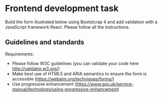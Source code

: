 # Frontend development task

Build the form illustrated below using Bootstcrap 4 and add validation with a JavaScript framework React. Please follow all the instructions.

## Guidelines and standards
Requirements:

* Please follow W3C guidelines (you can validate your code here http://validator.w3.org/)
* Make best use of HTML5 and ARIA semantics to ensure the form is accessible (https://webaim.org/techniques/forms/)
* Use progressive enhancement (https://www.gov.uk/service-manual/technology/using-progressive-enhancement)

